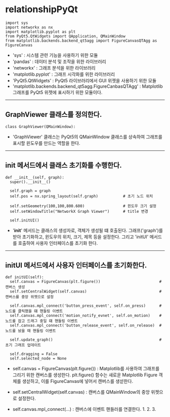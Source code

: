 # relationshipPyQt

```
import sys
import networkx as nx
import matplotlib.pyplot as plt
from PyQt5.QtWidgets import QApplication, QMainWindow
from matplotlib.backends.backend_qt5agg import FigureCanvasQTAgg as FigureCanvas
```

* 'sys' : 시스템 관련 기능을 사용하기 위한 모듈
* 'pandas' : 데이터 분석 및 조작을 위한 라이브러리
* 'networkx' : 그래프 분석을 위한 라이브러리
* 'matplotlib.pyplot' : 그래프 시각화를 위한 라이브러리
* 'PyQt5.QtWidgets' : PyQt5 라이브러리에서 GUI 위젯을 사용하기 위한 모듈
* 'matplotlib.backends.backend_qt5agg.FigureCanbasQTAgg' : Matplotlib 그래프를 PyQt5 위젯에 표시하기 위한 모듈이다.

---
## GraphViewer 클래스를 정의한다.
```
class GraphViewer(QMainWindow):
```
* 'GraphViewer' 클래스는 PyQt5의 QMainWindow 클래스를 상속하여 그래프를 표시할 윈도우를 만드는 역할을 한다.

---
##  __init__ 메서드에서 클래스 초기화를 수행한다.
```
def __init__(self, graph):
  super().__init__()

  self.graph = graph
  self.pos = nx.spring_layout(self.graph)           # 초기 노드 위치

  self.setGeometry(100,100,800.600)                 # 윈도우 크기 설정
  self.setWindowTitle("NetworkX Graph Viewer")      # title 변경

  self.initUI()
```
* '__init__' 메서드는 클래스의 생성자로, 객체가 생성될 떄 호출된다. 그래프('graph')를 받아 초기화하고, 윈도우의 위치, 크기, 제목 등을 설정한다. 그리고 'initUI' 메서드를 호출하여 사용자 인터페이스를 초기화 한다.

---
## initUI 메서드에서 사용자 인터페이스를 초기화한다.
```
def initUI(self):
  self.canvas = FigureCanvas(plt.figure())                          # 캔버스 생성
  self.setCentralWidget(self.canvas)                                # 캔버스를 중앙 위젯으로 설정

  self.canvas.mpl_connect('button_press_event', self.on_press)      # 노드를 클릭했을 떄 핸들링 이벤트
  self.canvas.mpl_connect('motion_notify_evnet', self.on_motion)    # 노드를 잡고 드래그 중일 떄 핸들링 이벤트
  self.canvas.mpl_connect('button_release_event', self.on_release)  # 노드를 놨을 때 핸들링 이벤트

  self.update_graph()                                               # 초기 그래프 업데이트

  self.dragging = False
  self.selected_node = None
```

* self.canvas = FigureCanvas(plt.figure()) : Matplotlib를 사용하여 그래프를 그리기 위한 캔버스를 생성한다.
  plt.figure() 함수는 새로운 Matplotlib Figure 객체를 생섣하고, 이를 FigureCanvas에 넣어서 캔버스를 생섣한다.
  
* self.setCentralWidget(self.canvas) : 캔버스를 QMainWindow의 중앙 위젯으로 설정한다.

* self.canvas.mpl_connect(...) : 캔버스에 이벤트 핸들러를 연결한다.
  1.
  2.
  3.
